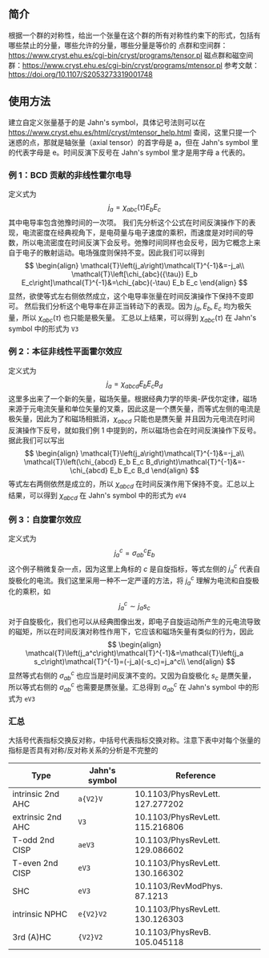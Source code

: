 ## 简介
根据一个群的对称性，给出一个张量在这个群的所有对称性约束下的形式，包括有哪些禁止的分量，哪些允许的分量，哪些分量是等价的
点群和空间群：https://www.cryst.ehu.es/cgi-bin/cryst/programs/tensor.pl
磁点群和磁空间群：https://www.cryst.ehu.es/cgi-bin/cryst/programs/mtensor.pl
参考文献：https://doi.org/10.1107/S2053273319001748
## 使用方法
建立自定义张量基于的是 Jahn's symbol，具体记号法则可以在 https://www.cryst.ehu.es/html/cryst/mtensor_help.html 查阅，这里只提一个迷惑的点，那就是轴张量（axial tensor）的首字母是 a，但在 Jahn's symbol 里的代表字母是 e。时间反演下反号在 Jahn's symbol 里才是用字母 a 代表的。
### 例 1：BCD 贡献的非线性霍尔电导
定义式为
$$
j_a=\chi_{abc}(\tau) E_b E_c
$$
其中电导率包含弛豫时间的一次项。
我们先分析这个公式在时间反演操作下的表现，电流密度在经典视角下，是电荷量与电子速度的乘积，而速度是对时间的导数，所以电流密度在时间反演下会反号。弛豫时间同样也会反号，因为它概念上来自于电子的散射运动。电场强度则保持不变。因此我们可以得到
$$
\begin{align}
\mathcal{T}\left(j_a\right)\mathcal{T}^{-1}&=-j_a\\
\mathcal{T}\left[\chi_{abc}({\tau}) E_b E_c\right]\mathcal{T}^{-1}&=\chi_{abc}(-\tau) E_b E_c
\end{align}
$$
显然，欲使等式左右侧依然成立，这个电导率张量在时间反演操作下保持不变即可。
然后我们分析这个电导率在非正当转动下的表现。因为 $j_a, E_b, E_c$ 均为极矢量，所以 $\chi_{abc}(\tau)$ 也只能是极矢量。
汇总以上结果，可以得到 $\chi_{abc}(\tau)$ 在 Jahn's symbol 中的形式为 `V3`
### 例 2：本征非线性平面霍尔效应
定义式为
$$
j_a=\chi_{abcd} E_b E_c B_d
$$
这里多出来了一个新的矢量，磁场矢量。根据经典力学的毕奥-萨伐尔定律，磁场来源于元电流矢量和单位矢量的叉乘，因此这是一个赝矢量，而等式左侧的电流是极矢量，因此为了和磁场相抵消，$\chi_{abcd}$ 只能也是赝矢量
并且因为元电流在时间反演操作下反号，就如我们例 1 中提到的，所以磁场也会在时间反演操作下反号。据此我们可以写出
$$
\begin{align}
\mathcal{T}\left(j_a\right)\mathcal{T}^{-1}&=-j_a\\
\mathcal{T}\left(\chi_{abcd} E_b E_c B_d\right)\mathcal{T}^{-1}&=-\chi_{abcd} E_b E_c B_d
\end{align}
$$
等式左右两侧依然是成立的，所以 $\chi_{abcd}$ 在时间反演作用下保持不变。汇总以上结果，可以得到 $\chi_{abcd}$ 在 Jahn's symbol 中的形式为 `eV4`

### 例 3：自旋霍尔效应
定义式为
$$
j^c_a=\sigma_{ab}^c E_b
$$
这个例子稍微复杂一点，因为这里上角标的 $c$ 是自旋指标，等式左侧的 $j_a^c$ 代表自旋极化的电流。我们这里采用一种不一定严谨的方法，将 $j_a^c$ 理解为电流和自旋极化的乘积，如
$$
j_a^c\sim j_a s_c
$$
对于自旋极化，我们也可以从经典图像出发，即电子自旋运动所产生的元电流导致的磁矩，所以在时间反演对称性作用下，它应该和磁场矢量有类似的行为，因此
$$
\begin{align}
\mathcal{T}\left(j_a^c\right)\mathcal{T}^{-1}&=\mathcal{T}\left(j_a s_c\right)\mathcal{T}^{-1}=(-j_a)(-s_c)=j_a^c\\
\end{align}
$$
显然等式右侧的 $\sigma_{ab}^c$ 也应当是时间反演不变的。又因为自旋极化 $s_c$ 是赝矢量，所以等式右侧的 $\sigma_{ab}^{c}$ 也需要是赝张量。汇总得到 $\sigma_{ab}^{c}$ 在 Jahn's symbol 中的形式为 `eV3`

### 汇总
大括号代表指标交换反对称，中括号代表指标交换对称。注意下表中对每个张量的指标是否具有对称/反对称关系的分析是不完整的

| Type              | Jahn's symbol | Reference                       |
| ----------------- | ------------- | ------------------------------- |
| intrinsic 2nd AHC | `a{V2}V`      | 10.1103/PhysRevLett. 127.277202 |
| extrinsic 2nd AHC | `V3`          | 10.1103/PhysRevLett. 115.216806 |
| T-odd 2nd CISP    | `aeV3`        | 10.1103/PhysRevLett. 129.086602 |
| T-even 2nd CISP   | `eV3`         | 10.1103/PhysRevLett. 130.166302 |
| SHC               | `eV3`         | 10.1103/RevModPhys. 87.1213     |
| intrinsic NPHC    | `e{V2}V2`     | 10.1103/PhysRevLett. 130.126303 |
| 3rd (A)HC         | `{V2}V2`      | 10.1103/PhysRevB. 105.045118    |
